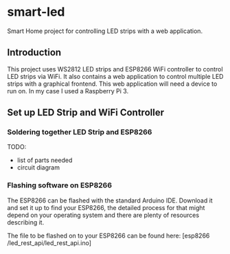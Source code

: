 # smart-led
Smart Home project for controlling LED strips with a web application.

## Introduction
This project uses WS2812 LED strips and ESP8266 WiFi controller to control 
LED strips via WiFi. It also contains a web application to control multiple 
LED strips with a graphical frontend. This web application will need a device to
 run on. In my case I used a Raspberry Pi 3. 


## Set up LED Strip and WiFi Controller

### Soldering together LED Strip and ESP8266
   TODO:
   - list of parts needed
   - circuit diagram
   
### Flashing software on ESP8266
The ESP8266 can be flashed with the standard Arduino IDE. Download it and set it
up to find your ESP8266, the detailed process for that might depend on your
 operating system and there are plenty of resources describing it.

The file to be flashed on to your ESP8266 can be found here: [esp8266
/led_rest_api/led_rest_api.ino]
 
 
